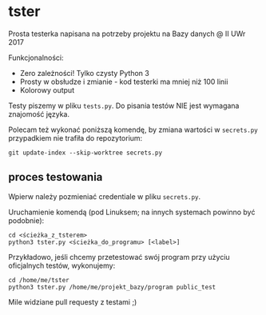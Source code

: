 # tster

Prosta testerka napisana na potrzeby projektu na Bazy danych @ II UWr 2017

Funkcjonalności:
 - Zero zależności! Tylko czysty Python 3
 - Prosty w obsłudze i zmianie - kod testerki ma mniej niż 100 linii
 - Kolorowy output

Testy piszemy w pliku `tests.py`. Do pisania testów NIE jest wymagana znajomość języka.

Polecam też wykonać poniższą komendę, by zmiana wartości w `secrets.py` przypadkiem nie trafiła do repozytorium:
```
git update-index --skip-worktree secrets.py
```

## proces testowania

Wpierw należy pozmieniać credentiale w pliku `secrets.py`.

Uruchamienie komendą (pod Linuksem; na innych systemach powinno być podobnie):
```
cd <ścieżka_z_tsterem>
python3 tster.py <ścieżka_do_programu> [<label>]
```

Przykładowo, jeśli chcemy przetestować swój program przy użyciu oficjalnych testów, wykonujemy:
```
cd /home/me/tster
python3 tster.py /home/me/projekt_bazy/program public_test
```


Mile widziane pull requesty z testami ;)

